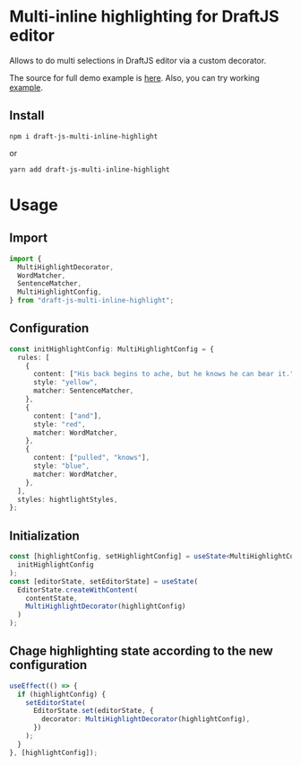 # Multi-inline highlighting for DraftJS editor

Allows to do multi selections in DraftJS editor via a custom decorator.

The source for full demo example is [here](https://github.com/buchslava/draft-js-multi-inline-highlight-demo).
Also, you can try working [example](https://buchslava.github.io/draft-js-multi-inline-highlight-demo).

## Install

`npm i draft-js-multi-inline-highlight`

or

`yarn add draft-js-multi-inline-highlight`

# Usage

## Import

```typescript
import {
  MultiHighlightDecorator,
  WordMatcher,
  SentenceMatcher,
  MultiHighlightConfig,
} from "draft-js-multi-inline-highlight";
```

## Configuration

```typescript
const initHighlightConfig: MultiHighlightConfig = {
  rules: [
    {
      content: ["His back begins to ache, but he knows he can bear it."],
      style: "yellow",
      matcher: SentenceMatcher,
    },
    {
      content: ["and"],
      style: "red",
      matcher: WordMatcher,
    },
    {
      content: ["pulled", "knows"],
      style: "blue",
      matcher: WordMatcher,
    },
  ],
  styles: hightlightStyles,
};
```

## Initialization

```typescript
const [highlightConfig, setHighlightConfig] = useState<MultiHighlightConfig>(
  initHighlightConfig
);
const [editorState, setEditorState] = useState(
  EditorState.createWithContent(
    contentState,
    MultiHighlightDecorator(highlightConfig)
  )
);
```

## Chage highlighting state according to the new configuration

```typescript
useEffect(() => {
  if (highlightConfig) {
    setEditorState(
      EditorState.set(editorState, {
        decorator: MultiHighlightDecorator(highlightConfig),
      })
    );
  }
}, [highlightConfig]);
```
